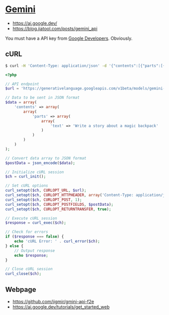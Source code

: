 # [Gemini](https://ai.google.com)

* <https://ai.google.dev/>
* <https://blog.jiatool.com/posts/gemini_api>

You must have a API key from [Google Developers](https://ai.google.dev). Obviously.

## cURL

```bash
$ curl -H 'Content-Type: application/json' -d '{"contents":[{"parts":[{"text":"Write a story about a magic backpack"}]}]}' -X POST 'https://generativelanguage.googleapis.com/v1beta/models/gemini-pro:generateContent?key=YOUR_API_KEY'
```

```php
<?php

// API endpoint
$url = 'https://generativelanguage.googleapis.com/v1beta/models/gemini-pro:generateContent?key=YOUR_API_KEY';

// Data to be sent in JSON format
$data = array(
    'contents' => array(
        array(
            'parts' => array(
                array(
                    'text' => 'Write a story about a magic backpack'
                )
            )
        )
    )
);

// Convert data array to JSON format
$postData = json_encode($data);

// Initialize cURL session
$ch = curl_init();

// Set cURL options
curl_setopt($ch, CURLOPT_URL, $url);
curl_setopt($ch, CURLOPT_HTTPHEADER, array('Content-Type: application/json'));
curl_setopt($ch, CURLOPT_POST, 1);
curl_setopt($ch, CURLOPT_POSTFIELDS, $postData);
curl_setopt($ch, CURLOPT_RETURNTRANSFER, true);

// Execute cURL session
$response = curl_exec($ch);

// Check for errors
if ($response === false) {
    echo 'cURL Error: ' . curl_error($ch);
} else {
    // Output response
    echo $response;
}

// Close cURL session
curl_close($ch);
```

## Webpage

* <https://github.com/iigmir/gmini-api-f2e>
* <https://ai.google.dev/tutorials/get_started_web>
